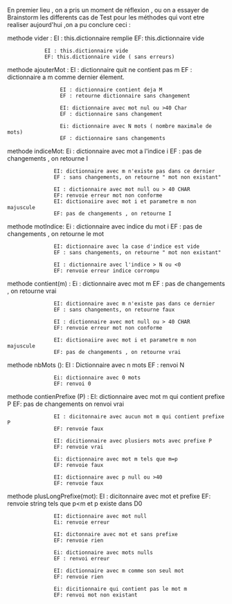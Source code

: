 En premier lieu , on a pris un moment de réflexion , ou on a essayer de Brainstorm les differents cas de Test pour les méthodes qui vont etre realiser aujourd'hui ,on a pu conclure ceci : 

methode vider : 
                EI : this.dictionnaire remplie
                EF: this.dictionnaire vide

                EI : this.dictionnaire vide
                EF: this.dictionnaire vide ( sans erreurs)



methode ajouterMot : EI : dictionnaire quit ne contient pas m
                     EF : dictionnaire a m comme dernier élement.

                     EI : dictionnaire contient deja M
                     EF : retourne dictionnaire sans changement

                     EI: dictionnaire avec mot nul ou >40 Char
                     EF : dictionnaire sans changement

                     Ei: dictionnaire avec N mots ( nombre maximale de mots)
                     EF : dictionnaire sans changements
        

methode indiceMot: Ei : dictionnaire avec mot a l'indice i
                   EF : pas de changements , on retourne I

                   EI: dictionnaire avec m n'existe pas dans ce dernier
                   EF : sans changements, on retourne " mot non existant"

                   EI : dictionnaire avec mot null ou > 40 CHAR
                   EF: renvoie erreur mot non conforme
                   EI: dictionaiire avec mot i et parametre m non majuscule 
                   EF: pas de changements , on retourne I


methode motIndice: Ei : dictionnaire avec indice du mot i
                   EF : pas de changements , on retourne le mot

                   EI: dictionnaire avec la case d'indice est vide 
                   EF : sans changements, on retourne " mot non existant"
                   
                   EI : dictionnaire avec l'indice > N ou <0
                   EF: renvoie erreur indice corrompu
                   
methode contient(m) :  Ei : dictionnaire avec mot m
                   EF : pas de changements , on retourne vrai

                   EI: dictionnaire avec m n'existe pas dans ce dernier
                   EF : sans changements, on retourne faux

                   EI : dictionnaire avec mot null ou > 40 CHAR
                   EF: renvoie erreur mot non conforme

                   EI: dictionaiire avec mot i et parametre m non majuscule 
                   EF: pas de changements , on retourne vrai

methode nbMots (): 
                   EI : Dictionnaire avec n mots
                   EF : renvoi N

                   Ei: dictionnaire avec 0 mots
                   EF: renvoi 0 

methode contienPrefixe (P) :
                   EI: dictionnaire avec mot m qui contient prefixe P
                   EF: pas de changements on renvoi vrai

                   EI : dicitonnaire avec aucun mot m qui contient prefixe P
                   EF: renvoie faux

                   EI: dicitionnaire avec plusiers mots avec prefixe P
                   EF: renvoie vrai

                   Ei: dictionnaire avec mot m tels que m=p
                   EF: renvoie faux 

                   EI: dictionnaire avec p null ou >40
                   EF: renvoie faux


methode plusLongPrefixe(mot):
                   EI : dicitonnaire avec mot et prefixe 
                   EF: renvoie string tels que p<m et p existe dans D0
                   
                   EI: dictionnaire avec mot null 
                   Ei: renvoie erreur 

                   EI: dictonnaire avec mot et sans prefixe
                   EF: renvoie rien
                   
                   Ei: dictionnaire avec mots nulls 
                   EF : renvoi erreur

                   EI: dictionnaire avec m comme son seul mot
                   EF: renvoie rien

                   Ei: dicitionnaire qui contient pas le mot m
                   EF: renvoi mot non existant 


                